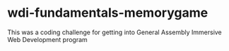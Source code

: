 # wdi-fundamentals-memorygame

This was a coding challenge for getting into General Assembly Immersive Web Development program 
